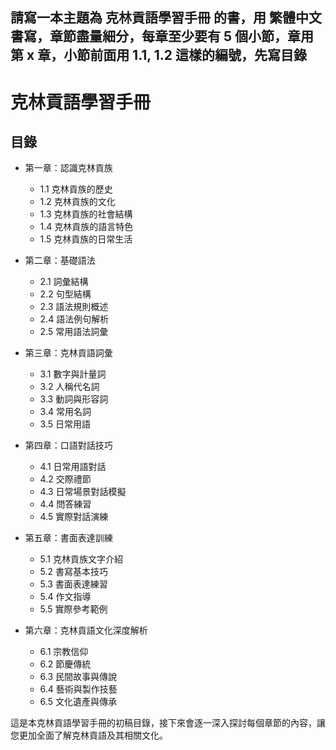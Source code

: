 ## 請寫一本主題為 克林貢語學習手冊 的書，用 繁體中文 書寫，章節盡量細分，每章至少要有 5 個小節，章用 第 x 章，小節前面用 1.1, 1.2 這樣的編號，先寫目錄

# 克林貢語學習手冊

## 目錄

- 第一章：認識克林貢族
  - 1.1 克林貢族的歷史
  - 1.2 克林貢族的文化
  - 1.3 克林貢族的社會結構
  - 1.4 克林貢族的語言特色
  - 1.5 克林貢族的日常生活

- 第二章：基礎語法
  - 2.1 詞彙結構
  - 2.2 句型結構
  - 2.3 語法規則概述
  - 2.4 語法例句解析
  - 2.5 常用語法詞彙

- 第三章：克林貢語詞彙
  - 3.1 數字與計量詞
  - 3.2 人稱代名詞
  - 3.3 動詞與形容詞
  - 3.4 常用名詞
  - 3.5 日常用語

- 第四章：口語對話技巧
  - 4.1 日常用語對話
  - 4.2 交際禮節
  - 4.3 日常場景對話模擬
  - 4.4 問答練習
  - 4.5 實際對話演練

- 第五章：書面表達訓練
  - 5.1 克林貢族文字介紹
  - 5.2 書寫基本技巧
  - 5.3 書面表達練習
  - 5.4 作文指導
  - 5.5 實際參考範例

- 第六章：克林貢語文化深度解析
  - 6.1 宗教信仰
  - 6.2 節慶傳統
  - 6.3 民間故事與傳說
  - 6.4 藝術與製作技藝
  - 6.5 文化遺產與傳承

這是本克林貢語學習手冊的初稿目錄，接下來會逐一深入探討每個章節的內容，讓您更加全面了解克林貢語及其相關文化。